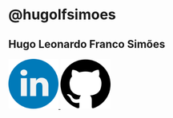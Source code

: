 # @hugolfsimoes
## Hugo Leonardo Franco Simões
<a href='https://www.linkedin.com/in/hugo-simoes-ti/'>
  <img src='./image/linkedin.png' width='100px'>
</a>
<a href='https://github.com/hugolfsimoes'>
  <img src='./image/github.png' width='100px'>
<a/>